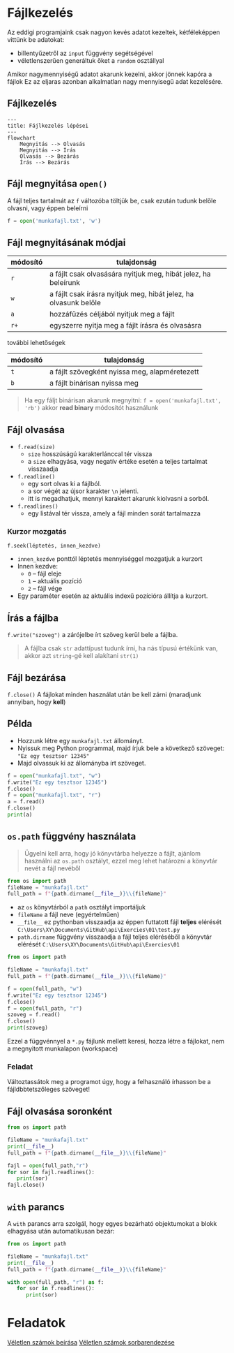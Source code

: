 # Fájlkezelés
Az eddigi programjaink csak nagyon kevés adatot kezeltek, kétféleképpen vittünk be adatokat:
- billentyűzetről az `input` függvény segétségével
- véletlenszerűen generáltuk őket a `random` osztállyal

Amikor nagymennyiségű adatot akarunk kezelni, akkor jönnek kapóra a fájlok
Ez az eljaras azonban alkalmatlan nagy mennyisegű adat kezelésére.

## Fájlkezelés
```mermaid
---
title: Fájlkezelés lépései
---
flowchart 
	Megnyitás --> Olvasás
	Megnyitás --> Írás
    Olvasás --> Bezárás
    Írás --> Bezárás
```
## Fájl megnyitása `open()`
A fájl teljes tartalmát az `f` változóba töltjük be, csak ezután tudunk belőle olvasni, vagy éppen beleírni

```py
f = open('munkafajl.txt', 'w')
```

## Fájl megnyitásának módjai

módosító| tulajdonság
-|-
`r`|a fájlt csak olvasására nyitjuk meg, hibát jelez, ha beleírunk
`w`|a fájlt csak írásra nyitjuk meg, hibát jelez, ha olvasunk belőle
`a`|hozzáfűzés céljából nyitjuk meg a fájlt
`r+`|egyszerre nyitja meg a fájlt írásra és olvasásra

további lehetőségek

módosító| tulajdonság
-|-
`t`|a fájlt szövegként nyissa meg, alapméretezett
`b`|a fájlt binárisan nyissa meg

> Ha egy fáljt binárisan akarunk megnyitni: `f = open('munkafajl.txt', 'rb')` akkor **read binary** módosítót használunk

## Fájl olvasása
- `f.read(size)`
  - `size` hosszúságú karakterlánccal tér vissza
  - a `size` elhagyása, vagy negatív értéke esetén a teljes tartalmat visszaadja
- `f.readline()`
  - egy sort olvas ki a fájlból.
  - a sor végét az újsor karakter `\n` jelenti. 
  - itt is megadhatjuk, mennyi karaktert akarunk kiolvasni a sorból.
- `f.readlines()`
  - egy listával tér vissza, amely a fájl minden sorát tartalmazza
  
### Kurzor mozgatás
`f.seek(léptetés, innen_kezdve)`
- `innen_kezdve` ponttól léptetés mennyiséggel mozgatjuk a kurzort
- Innen kezdve: 
    - `0` – fájl eleje
    - `1` – aktuális pozíció
    - `2` – fájl vége
- Egy paraméter esetén az aktuális indexű pozícióra állítja a kurzort.

## Írás a fájlba
`f.write("szoveg")` a zárójelbe írt szöveg kerül bele a fájlba.
> A fájlba csak `str` adattípust tudunk írni, ha nás típusú értékünk van, akkor azt `string`-gé kell alakítani `str(1)`

## Fájl bezárása
`f.close()` A fájlokat minden használat után be kell zárni (maradjunk annyiban, hogy **kell**)
## Példa

- Hozzunk létre egy `munkafajl.txt` állományt.
- Nyissuk meg Python programmal, majd írjuk bele a következő szöveget: `"Ez egy tesztsor 12345"`
- Majd olvassuk ki az állományba írt szöveget.

```py
f = open("munkafajl.txt", "w")
f.write("Ez egy tesztsor 12345")
f.close()
f = open("munkafajl.txt", "r")
a = f.read()
f.close()
print(a)
```

## `os.path` függvény használata
> Ügyelni kell arra, hogy jó könyvtárba helyezze a fájlt, ajánlom használni az `os.path` osztályt, ezzel meg lehet határozni a könyvtár nevét a fájl nevéből

```py
from os import path
fileName = "munkafajl.txt"
full_path = f"{path.dirname(__file__)}\\{fileName}"
```
- az `os` könyvtárból a `path` osztályt importáljuk
- `fileName` a fájl neve (egyértelműen)
- `__file__` ez pythonban visszaadja az éppen futtatott fájl **teljes** elérését `C:\Users\XY\Documents\GitHub\api\Exercies\01\test.py`
- `path.dirname` függvény visszaadja a fájl teljes eléréséből a könyvtár elérését `C:\Users\XY\Documents\GitHub\api\Exercies\01`

```py
from os import path

fileName = "munkafajl.txt"
full_path = f"{path.dirname(__file__)}\\{fileName}"

f = open(full_path, "w")
f.write("Ez egy tesztsor 12345")
f.close()
f = open(full_path, "r")
szoveg = f.read()
f.close()
print(szoveg)
```
Ezzel a függvénnyel a `*.py` fájlunk mellett keresi, hozza létre a fájlokat, nem a megnyitott munkalapon (workspace)

### Feladat
Változtassátok meg a programot úgy, hogy a felhasználó írhasson be a fájldbbtetszőleges szöveget!

## Fájl olvasása soronként

```py
from os import path

fileName = "munkafajl.txt"
print(__file__)
full_path = f"{path.dirname(__file__)}\\{fileName}"

fajl = open(full_path,"r")
for sor in fajl.readlines():
   print(sor)
fajl.close()
```

## `with` parancs
A `with` parancs arra szolgál, hogy egyes bezárható objektumokat a blokk elhagyása után automatikusan bezár: 

```py
from os import path

fileName = "munkafajl.txt"
print(__file__)
full_path = f"{path.dirname(__file__)}\\{fileName}"

with open(full_path, "r") as f:
   for sor in f.readlines():
      print(sor)
```
# Feladatok
[Véletlen számok beírása](https://github.com/SpsKnSK/api/tree/main/Exercies/16_files/e01_saveRandomNumbers.md)
[Véletlen számok sorbarendezése](https://github.com/SpsKnSK/api/tree/main/Exercies/16_files/e02_sortRandomNumbers.md)